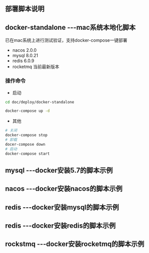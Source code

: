 ## 部署脚本说明

## docker-standalone ---mac系统本地化脚本

已在mac系统上进行测试验证，支持docker-compose一键部署

- nacos 2.0.0
- mysql 8.0.21
- redis 6.0.9
- rocketmq 当前最新版本

### 操作命令

- 启动

```bash
cd doc/deploy/docker-standalone

docker-compose up -d
```

- 其他

```bash
# 关闭
docker-compose stop
# 卸载
docer-compose down
# 启动
docker-compose start
```

## mysql ---docker安装5.7的脚本示例

## nacos ---docker安装nacos的脚本示例

## redis ---docker安装mysql的脚本示例

## redis ---docker安装redis的脚本示例

## rockstmq ---docker安装rocketmq的脚本示例
